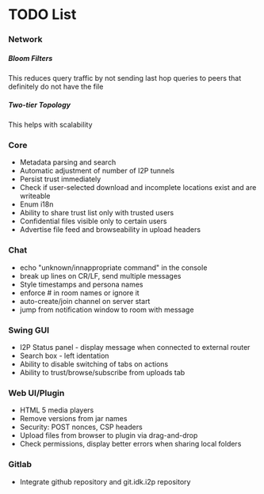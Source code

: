 # TODO List

### Network

##### Bloom Filters

This reduces query traffic by not sending last hop queries to peers that definitely do not have the file

##### Two-tier Topology

This helps with scalability

### Core

* Metadata parsing and search
* Automatic adjustment of number of I2P tunnels
* Persist trust immediately
* Check if user-selected download and incomplete locations exist and are writeable
* Enum i18n
* Ability to share trust list only with trusted users
* Confidential files visible only to certain users
* Advertise file feed and browseability in upload headers

### Chat
* echo "unknown/innappropriate command" in the console
* break up lines on CR/LF, send multiple messages
* Style timestamps and persona names
* enforce # in room names or ignore it
* auto-create/join channel on server start
* jump from notification window to room with message

### Swing GUI
* I2P Status panel - display message when connected to external router
* Search box - left identation
* Ability to disable switching of tabs on actions
* Ability to trust/browse/subscribe from uploads tab

### Web UI/Plugin
* HTML 5 media players
* Remove versions from jar names
* Security: POST nonces, CSP headers
* Upload files from browser to plugin via drag-and-drop
* Check permissions, display better errors when sharing local folders

### Gitlab

* Integrate github repository and git.idk.i2p repository 
